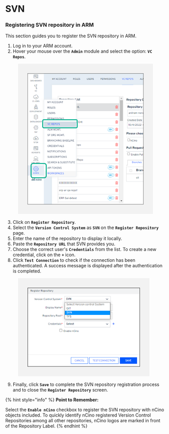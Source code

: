 # SVN

### Registering SVN repository in ARM <a href="#registering-svn-repository-in-arm" id="registering-svn-repository-in-arm"></a>

This section guides you to register the SVN repository in ARM.

1. Log in to your ARM account.
2. Hover your mouse over the **`Admin`** module and select the option: **`VC Repos`**.

<figure><img src="../../../../../.gitbook/assets/image (66) (2).png" alt="" width="428"><figcaption></figcaption></figure>

3. Click on **`Register Repository`**.
4. Select the **`Version Control System`** as **`SVN`** on the **`Register Repository`** page.
5. Enter the name of the repository to display it locally.
6. Paste the **`Repository URL`** that SVN provides you.
7. Choose the correct user's **`Credentials`** from the list. To create a new credential, click on the **`+`** icon.
8. Click **`Test Connection`** to check if the connection has been authenticated. A success message is displayed after the authentication is completed.

<figure><img src="../../../../../.gitbook/assets/image (67) (2).png" alt="" width="413"><figcaption></figcaption></figure>

9. Finally, click **`Save`** to complete the SVN repository registration process and to close the **`Register Repository`** screen.

{% hint style="info" %}
**Point to Remember:**&#x20;

Select the **`Enable nCino`** checkbox to register the SVN repository with nCino objects included. To quickly identify nCino registered Version Control Repositories among all other repositories, nCino logos are marked in front of the Repository Label.
{% endhint %}
